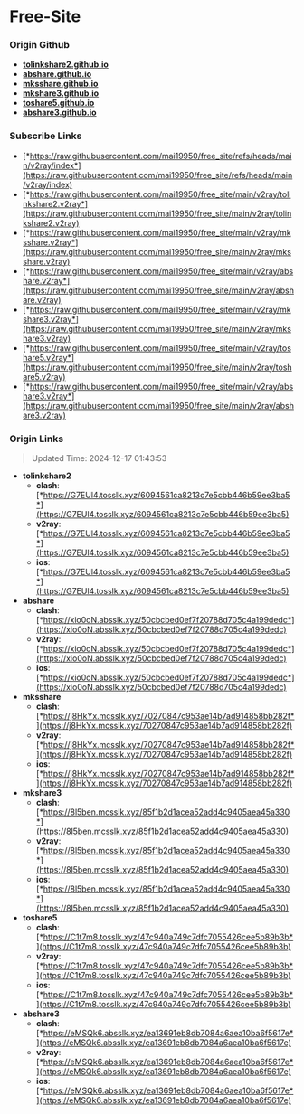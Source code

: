 # Free-Site

### Origin Github

- [**tolinkshare2.github.io**](https://github.com/tolinkshare2/tolinkshare2.github.io)
- [**abshare.github.io**](https://github.com/abshare/abshare.github.io)
- [**mksshare.github.io**](https://github.com/mksshare/mksshare.github.io)
- [**mkshare3.github.io**](https://github.com/mkshare3/mkshare3.github.io)
- [**toshare5.github.io**](https://github.com/toshare5/toshare5.github.io)
- [**abshare3.github.io**](https://github.com/abshare3/abshare3.github.io)

### Subscribe Links

- [*https://raw.githubusercontent.com/mai19950/free_site/refs/heads/main/v2ray/index*](https://raw.githubusercontent.com/mai19950/free_site/refs/heads/main/v2ray/index)
- [*https://raw.githubusercontent.com/mai19950/free_site/main/v2ray/tolinkshare2.v2ray*](https://raw.githubusercontent.com/mai19950/free_site/main/v2ray/tolinkshare2.v2ray)
- [*https://raw.githubusercontent.com/mai19950/free_site/main/v2ray/mksshare.v2ray*](https://raw.githubusercontent.com/mai19950/free_site/main/v2ray/mksshare.v2ray)
- [*https://raw.githubusercontent.com/mai19950/free_site/main/v2ray/abshare.v2ray*](https://raw.githubusercontent.com/mai19950/free_site/main/v2ray/abshare.v2ray)
- [*https://raw.githubusercontent.com/mai19950/free_site/main/v2ray/mkshare3.v2ray*](https://raw.githubusercontent.com/mai19950/free_site/main/v2ray/mkshare3.v2ray)
- [*https://raw.githubusercontent.com/mai19950/free_site/main/v2ray/toshare5.v2ray*](https://raw.githubusercontent.com/mai19950/free_site/main/v2ray/toshare5.v2ray)
- [*https://raw.githubusercontent.com/mai19950/free_site/main/v2ray/abshare3.v2ray*](https://raw.githubusercontent.com/mai19950/free_site/main/v2ray/abshare3.v2ray)

### Origin Links

> Updated Time: 2024-12-17 01:43:53

- **tolinkshare2**
  - **clash**: [*https://G7EUl4.tosslk.xyz/6094561ca8213c7e5cbb446b59ee3ba5*](https://G7EUl4.tosslk.xyz/6094561ca8213c7e5cbb446b59ee3ba5)
  - **v2ray**: [*https://G7EUl4.tosslk.xyz/6094561ca8213c7e5cbb446b59ee3ba5*](https://G7EUl4.tosslk.xyz/6094561ca8213c7e5cbb446b59ee3ba5)
  - **ios**: [*https://G7EUl4.tosslk.xyz/6094561ca8213c7e5cbb446b59ee3ba5*](https://G7EUl4.tosslk.xyz/6094561ca8213c7e5cbb446b59ee3ba5)
- **abshare**
  - **clash**: [*https://xio0oN.absslk.xyz/50cbcbed0ef7f20788d705c4a199dedc*](https://xio0oN.absslk.xyz/50cbcbed0ef7f20788d705c4a199dedc)
  - **v2ray**: [*https://xio0oN.absslk.xyz/50cbcbed0ef7f20788d705c4a199dedc*](https://xio0oN.absslk.xyz/50cbcbed0ef7f20788d705c4a199dedc)
  - **ios**: [*https://xio0oN.absslk.xyz/50cbcbed0ef7f20788d705c4a199dedc*](https://xio0oN.absslk.xyz/50cbcbed0ef7f20788d705c4a199dedc)
- **mksshare**
  - **clash**: [*https://j8HkYx.mcsslk.xyz/70270847c953ae14b7ad914858bb282f*](https://j8HkYx.mcsslk.xyz/70270847c953ae14b7ad914858bb282f)
  - **v2ray**: [*https://j8HkYx.mcsslk.xyz/70270847c953ae14b7ad914858bb282f*](https://j8HkYx.mcsslk.xyz/70270847c953ae14b7ad914858bb282f)
  - **ios**: [*https://j8HkYx.mcsslk.xyz/70270847c953ae14b7ad914858bb282f*](https://j8HkYx.mcsslk.xyz/70270847c953ae14b7ad914858bb282f)
- **mkshare3**
  - **clash**: [*https://8l5ben.mcsslk.xyz/85f1b2d1acea52add4c9405aea45a330*](https://8l5ben.mcsslk.xyz/85f1b2d1acea52add4c9405aea45a330)
  - **v2ray**: [*https://8l5ben.mcsslk.xyz/85f1b2d1acea52add4c9405aea45a330*](https://8l5ben.mcsslk.xyz/85f1b2d1acea52add4c9405aea45a330)
  - **ios**: [*https://8l5ben.mcsslk.xyz/85f1b2d1acea52add4c9405aea45a330*](https://8l5ben.mcsslk.xyz/85f1b2d1acea52add4c9405aea45a330)
- **toshare5**
  - **clash**: [*https://C1t7m8.tosslk.xyz/47c940a749c7dfc7055426cee5b89b3b*](https://C1t7m8.tosslk.xyz/47c940a749c7dfc7055426cee5b89b3b)
  - **v2ray**: [*https://C1t7m8.tosslk.xyz/47c940a749c7dfc7055426cee5b89b3b*](https://C1t7m8.tosslk.xyz/47c940a749c7dfc7055426cee5b89b3b)
  - **ios**: [*https://C1t7m8.tosslk.xyz/47c940a749c7dfc7055426cee5b89b3b*](https://C1t7m8.tosslk.xyz/47c940a749c7dfc7055426cee5b89b3b)
- **abshare3**
  - **clash**: [*https://eMSQk6.absslk.xyz/ea13691eb8db7084a6aea10ba6f5617e*](https://eMSQk6.absslk.xyz/ea13691eb8db7084a6aea10ba6f5617e)
  - **v2ray**: [*https://eMSQk6.absslk.xyz/ea13691eb8db7084a6aea10ba6f5617e*](https://eMSQk6.absslk.xyz/ea13691eb8db7084a6aea10ba6f5617e)
  - **ios**: [*https://eMSQk6.absslk.xyz/ea13691eb8db7084a6aea10ba6f5617e*](https://eMSQk6.absslk.xyz/ea13691eb8db7084a6aea10ba6f5617e)
